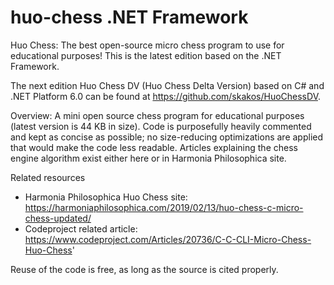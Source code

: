# huo-chess .NET Framework
Huo Chess: The best open-source micro chess program to use for educational purposes! This is the latest edition based on the .NET Framework.

The next edition Huo Chess DV (Huo Chess Delta Version) based on C# and .NET Platform 6.0 can be found at https://github.com/skakos/HuoChessDV.

Overview: A mini open source chess program for educational purposes (latest version is 44 KB in size). Code is purposefully heavily commented and kept as concise as possible; no size-reducing optimizations are applied that would make the code less readable. Articles explaining the chess engine algorithm exist either here or in Harmonia Philosophica site.

Related resources
- Harmonia Philosophica Huo Chess site: https://harmoniaphilosophica.com/2019/02/13/huo-chess-c-micro-chess-updated/
- Codeproject related article: https://www.codeproject.com/Articles/20736/C-C-CLI-Micro-Chess-Huo-Chess'

Reuse of the code is free, as long as the source is cited properly.

